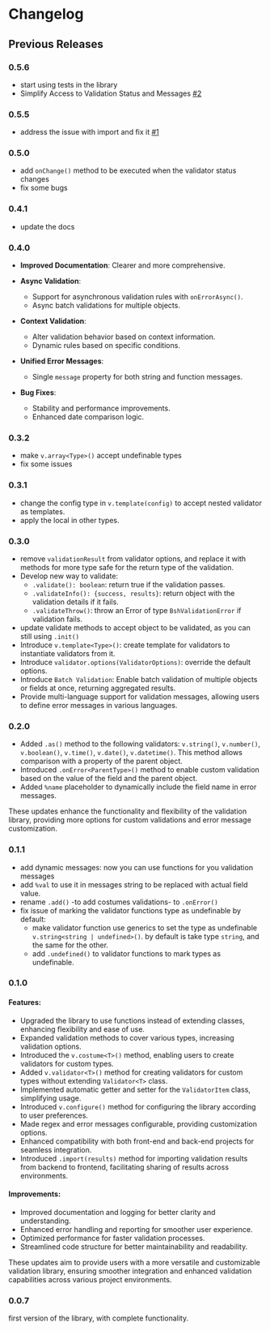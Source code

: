 
# Changelog

## Previous Releases

### 0.5.6

- start using tests in the library
- Simplify Access to Validation Status and Messages [#2](https://github.com/bsh-generator/bshg_validation_ts/issues/2)

### 0.5.5

- address the issue with import and fix it [#1](https://github.com/bsh-generator/bshg_validation_ts/issues/1)

### 0.5.0

- add `onChange()` method to be executed when the validator status changes
- fix some bugs

### 0.4.1

- update the docs

### 0.4.0

- **Improved Documentation**: Clearer and more comprehensive.

- **Async Validation**:
  - Support for asynchronous validation rules with `onErrorAsync()`.
  - Async batch validations for multiple objects.

- **Context Validation**:
  - Alter validation behavior based on context information.
  - Dynamic rules based on specific conditions.

- **Unified Error Messages**:
  - Single `message` property for both string and function messages.

- **Bug Fixes**:
  - Stability and performance improvements.
  - Enhanced date comparison logic.

### 0.3.2

- make `v.array<Type>()` accept undefinable types
- fix some issues

### 0.3.1

- change the config type in `v.template(config)` to accept nested validator as templates.
- apply the local in other types.

### 0.3.0

- remove `validationResult` from validator options, and replace it with methods for more type safe for the return type of the validation.
- Develop new way to validate:
  - `.validate(): boolean`: return true if the validation passes.
  - `.validateInfo(): {success, results}`: return object with the validation details if it fails.
  - `.validateThrow()`: throw an Error of type `BshValidationError` if validation fails.
- update validate methods to accept object to be validated, as you can still using `.init()`
- Introduce `v.template<Type>()`: create template for validators to instantiate validators from it.
- Introduce `validator.options(ValidatorOptions)`: override the default options.
- Introduce `Batch Validation`: Enable batch validation of multiple objects or fields at once, returning aggregated results.
- Provide multi-language support for validation messages, allowing users to define error messages in various languages.

### 0.2.0

- Added `.as()` method to the following validators: `v.string()`, `v.number()`, `v.boolean()`, `v.time()`, `v.date()`, `v.datetime()`. This method allows comparison with a property of the parent object.
- Introduced `.onError<ParentType>()` method to enable custom validation based on the value of the field and the parent object.
- Added `%name` placeholder to dynamically include the field name in error messages.

These updates enhance the functionality and flexibility of the validation library, providing more options for custom validations and error message customization.

### 0.1.1

- add dynamic messages: now you can use functions for you validation messages
- add `%val` to use it in messages string to be replaced with actual field value.
- rename `.add()` -to add costumes validations- to `.onError()`
- fix issue of marking the validator functions type as undefinable by default:
  - make validator function use generics to set the type as undefinable `v.string<string | undefined>()`. by default is take type `string`, and the same for the other.
  - add `.undefined()` to validator functions to mark types as undefinable.

### 0.1.0

#### Features:
- Upgraded the library to use functions instead of extending classes, enhancing flexibility and ease of use.
- Expanded validation methods to cover various types, increasing validation options.
- Introduced the `v.costume<T>()` method, enabling users to create validators for custom types.
- Added `v.validator<T>()` method for creating validators for custom types without extending `Validator<T>` class.
- Implemented automatic getter and setter for the `ValidatorItem` class, simplifying usage.
- Introduced `v.configure()` method for configuring the library according to user preferences.
- Made regex and error messages configurable, providing customization options.
- Enhanced compatibility with both front-end and back-end projects for seamless integration.
- Introduced `.import(results)` method for importing validation results from backend to frontend, facilitating sharing of results across environments.

#### Improvements:
- Improved documentation and logging for better clarity and understanding.
- Enhanced error handling and reporting for smoother user experience.
- Optimized performance for faster validation processes.
- Streamlined code structure for better maintainability and readability.

These updates aim to provide users with a more versatile and customizable validation library, ensuring smoother integration and enhanced validation capabilities across various project environments.

### 0.0.7

first version of the library, with complete functionality.
